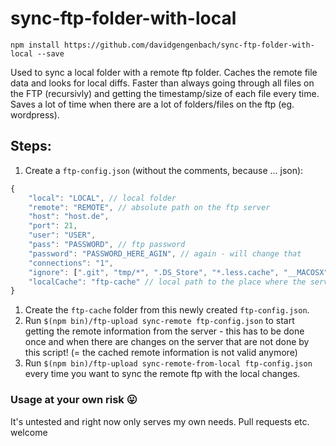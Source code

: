 # sync-ftp-folder-with-local

```npm install https://github.com/davidgengenbach/sync-ftp-folder-with-local --save```

Used to sync a local folder with a remote ftp folder.
Caches the remote file data and looks for local diffs. Faster than always going through all files on the FTP (recursivly) and getting the timestamp/size of each file every time.
Saves a lot of time when there are a lot of folders/files on the ftp (eg. wordpress).


## Steps:

1. Create a `ftp-config.json` (without the comments, because ... json):
```javascript
{
    "local": "LOCAL", // local folder
    "remote": "REMOTE", // absolute path on the ftp server
    "host": "host.de",
    "port": 21,
    "user": "USER",
    "pass": "PASSWORD", // ftp password
    "password": "PASSWORD_HERE_AGIN", // again - will change that
    "connections": "1",
    "ignore": [".git", "tmp/*", ".DS_Store", "*.less.cache", "__MACOSX"], // files to ignore
    "localCache": "ftp-cache" // local path to the place where the server file cache (timestamp/sizes of the remote files) will be placed and read
}
```
1. Create the ```ftp-cache``` folder from this newly created ```ftp-config.json```.
1. Run ```$(npm bin)/ftp-upload sync-remote ftp-config.json``` to start getting the remote information from the server - this has to be done once and when there are changes on the server that are not done by this script! (= the cached remote information is not valid anymore)
1. Run ```$(npm bin)/ftp-upload sync-remote-from-local ftp-config.json``` every time you want to sync the remote ftp with the local changes.

### Usage at your own risk :stuck_out_tongue:
It's untested and right now only serves my own needs. Pull requests etc. welcome
